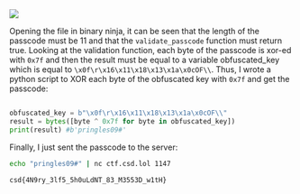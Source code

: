 <img src="https://github.com/raul-dunca/assets/blob/main/.images_CyberStudents-advent-of-ctf2024/day14_description.png">

Opening the file in binary ninja, it can be seen that the length of the passcode must be 11 and that the `validate_passcode` function must return true. Looking at the validation function, each byte of the passcode is xor-ed with `0x7f` and then the result must be equal to a variable obfuscated_key which is equal to `\x0f\r\x16\x11\x18\x13\x1a\x0cOF\\`. Thus, I wrote a python script to XOR each byte of the obfuscated key with `0x7f` and get the passcode:

```python

obfuscated_key = b"\x0f\r\x16\x11\x18\x13\x1a\x0cOF\\"
result = bytes([byte ^ 0x7f for byte in obfuscated_key])
print(result) #b'pringles09#'
```
Finally, I just sent the passcode to the server:
```bash
echo "pringles09#" | nc ctf.csd.lol 1147
```
`csd{4N9ry_3lf5_5h0uLdNT_83_M3553D_w1tH}`